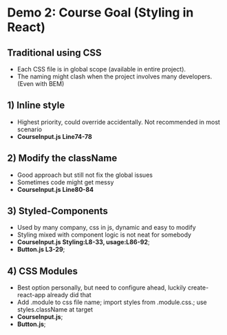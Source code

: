 # Demo 2: Course Goal (Styling in React)

## Traditional using CSS

- Each CSS file is in global scope (available in entire project).
- The naming might clash when the project involves many developers. (Even with BEM)

## 1) Inline style

- Highest priority, could override accidentally. Not recommended in most scenario
- **CourseInput.js Line74-78**

## 2) Modify the className

- Good approach but still not fix the global issues
- Sometimes code might get messy
- **CourseInput.js Line80-84**

## 3) Styled-Components

- Used by many company, css in js, dynamic and easy to modify
- Styling mixed with component logic is not neat for somebody
- **CourseInput.js Styling:L8-33, usage:L86-92**;
- **Button.js L3-29**;

## 4) CSS Modules

- Best option personally, but need to configure ahead, luckily create-react-app already did that
- Add .module to css file name; import styles from .module.css.; use styles.className at target
- **CourseInput.js**;
- **Button.js**;
